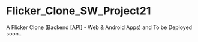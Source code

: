 # Flicker_Clone_SW_Project21
A Flicker Clone (Backend [API] - Web &amp; Android Apps) and To be Deployed soon..
